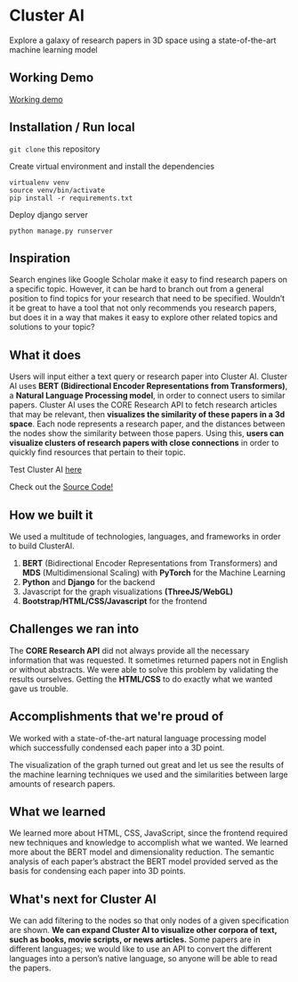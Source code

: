 # Cluster AI

Explore a galaxy of research papers in 3D space using a state-of-the-art machine learning model

## Working Demo

[Working demo](http://45.79.129.115:8000/)

## Installation / Run local

`git clone` this repository

Create virtual environment and install the dependencies
```
virtualenv venv
source venv/bin/activate
pip install -r requirements.txt
```

Deploy django server

`python manage.py runserver`

## Inspiration
Search engines like Google Scholar make it easy to find research papers on a specific topic. However, it can be hard to branch out from a general position to find topics for your research that need to be specified. Wouldn’t it be great to have a tool that not only recommends you research papers, but does it in a way that makes it easy to explore other related topics and solutions to your topic? 

## What it does
Users will input either a text query or research paper into Cluster AI. Cluster AI uses **BERT (Bidirectional Encoder Representations from Transformers)**, a **Natural Language Processing model**, in order to connect users to similar papers. Cluster AI uses the CORE Research API to fetch research articles that may be relevant, then **visualizes the similarity of these papers in a 3d space**. Each node represents a research paper, and the distances between the nodes show the similarity between those papers. Using this, **users can visualize clusters of research papers with close connections** in order to quickly find resources that pertain to their topic. 

Test Cluster AI [here](http://45.79.129.115:8000/)

Check out the [Source Code!](https://github.com/RahulR100/LAHacks2021)

## How we built it
We used a multitude of technologies, languages, and frameworks in order to build ClusterAI.
1. **BERT** (Bidirectional Encoder Representations from Transformers) and **MDS** (Multidimensional Scaling) with **PyTorch** for the Machine Learning
2. **Python** and **Django** for the backend
3. Javascript for the graph visualizations **(ThreeJS/WebGL)**
4. **Bootstrap/HTML/CSS/Javascript** for the frontend

## Challenges we ran into
The **CORE Research API** did not always provide all the necessary information that was requested. It sometimes returned papers not in English or without abstracts. We were able to solve this problem by validating the results ourselves.
Getting the **HTML/CSS** to do exactly what we wanted gave us trouble.

## Accomplishments that we're proud of
We worked with a state-of-the-art natural language processing model which successfully condensed each paper into a 3D point.

The visualization of the graph turned out great and let us see the results of the machine learning techniques we used and the similarities between large amounts of research papers.

## What we learned
We learned more about HTML, CSS, JavaScript, since the frontend required new techniques and knowledge to accomplish what we wanted.
We learned more about the BERT model and dimensionality reduction. The semantic analysis of each paper’s abstract the BERT model provided served as the basis for condensing each paper into 3D points.

## What's next for Cluster AI
We can add filtering to the nodes so that only nodes of a given specification are shown.
**We can expand Cluster AI to visualize other corpora of text, such as books, movie scripts, or news articles.**
Some papers are in different languages; we would like to use an API to convert the different languages into a person’s native language, so anyone will be able to read the papers.
